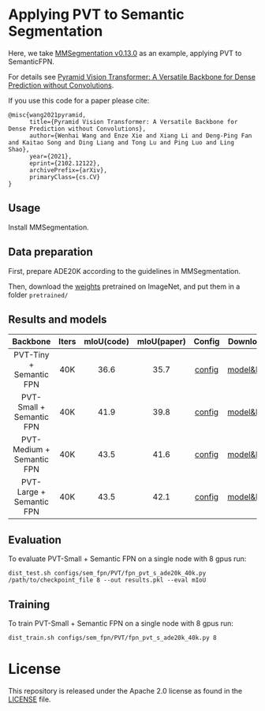 # Applying PVT to Semantic Segmentation

Here, we take [MMSegmentation v0.13.0](https://github.com/open-mmlab/mmsegmentation/tree/v0.13.0) as an example, applying PVT to SemanticFPN.

For details see [Pyramid Vision Transformer: A Versatile Backbone for Dense Prediction without Convolutions](https://arxiv.org/pdf/2102.12122.pdf). 

If you use this code for a paper please cite:

```
@misc{wang2021pyramid,
      title={Pyramid Vision Transformer: A Versatile Backbone for Dense Prediction without Convolutions}, 
      author={Wenhai Wang and Enze Xie and Xiang Li and Deng-Ping Fan and Kaitao Song and Ding Liang and Tong Lu and Ping Luo and Ling Shao},
      year={2021},
      eprint={2102.12122},
      archivePrefix={arXiv},
      primaryClass={cs.CV}
}
```


## Usage

Install MMSegmentation.


## Data preparation

First, prepare ADE20K according to the guidelines in MMSegmentation.

Then, download the [weights](../README.md) pretrained on ImageNet, and put them in a folder `pretrained/`

## Results and models

|    Backbone     | Iters | mIoU(code) | mIoU(paper) | Config | Download  |
| :-------------: | :-----: | :-----: | :------: | :------------: | :----: |
|    PVT-Tiny + Semantic FPN    | 40K | 36.6    | 35.7 |  [config](configs/sem_fpn/PVT/fpn_pvt_t_ade20k_40k.py) | [model&log](https://drive.google.com/drive/folders/18O7n7vi9WzD9DkuHFvFZSF31QVaKZ4AS?usp=sharing) |
|    PVT-Small + Semantic FPN   | 40K | 41.9    | 39.8 |  [config](configs/sem_fpn/PVT/fpn_pvt_s_ade20k_40k.py) | [model&log](https://drive.google.com/drive/folders/18O7n7vi9WzD9DkuHFvFZSF31QVaKZ4AS?usp=sharing) |
|    PVT-Medium + Semantic FPN  | 40K | 43.5    | 41.6 |  [config](configs/sem_fpn/PVT/fpn_pvt_m_ade20k_40k.py) | [model&log](https://drive.google.com/drive/folders/18O7n7vi9WzD9DkuHFvFZSF31QVaKZ4AS?usp=sharing) |
|    PVT-Large + Semantic FPN   | 40K | 43.5    | 42.1 |  [config](configs/sem_fpn/PVT/fpn_pvt_l_ade20k_40k.py) | [model&log](https://drive.google.com/drive/folders/18O7n7vi9WzD9DkuHFvFZSF31QVaKZ4AS?usp=sharing) |

## Evaluation
To evaluate PVT-Small + Semantic FPN on a single node with 8 gpus run:
```
dist_test.sh configs/sem_fpn/PVT/fpn_pvt_s_ade20k_40k.py /path/to/checkpoint_file 8 --out results.pkl --eval mIoU
```


## Training
To train PVT-Small + Semantic FPN on a single node with 8 gpus run:

```
dist_train.sh configs/sem_fpn/PVT/fpn_pvt_s_ade20k_40k.py 8
```

# License
This repository is released under the Apache 2.0 license as found in the [LICENSE](LICENSE) file.
